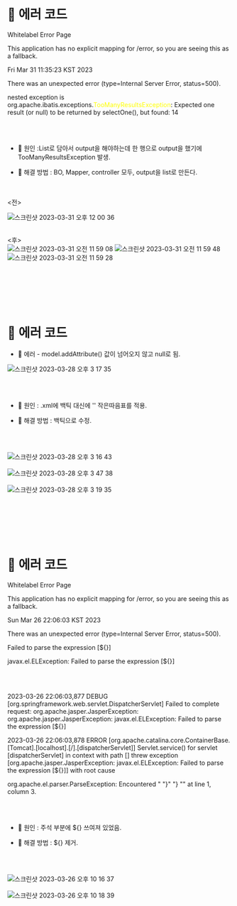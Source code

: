 


#  🌳 에러 코드
Whitelabel Error Page

This application has no explicit mapping for /error, so you are seeing this as a fallback.

Fri Mar 31 11:35:23 KST 2023

There was an unexpected error (type=Internal Server Error, status=500).

nested exception is org.apache.ibatis.exceptions.<span style="color:yellow">TooManyResultsException</span>: Expected one result (or null) to be returned by selectOne(), but found: 14


 <br><br>
 
 


* 🌾 원인 :List로 담아서 output을 해야하는데 한 행으로 output을 했기에 TooManyResultsException 발생.

* 🌾 해결 방법 : BO, Mapper, controller 모두,  output을 list로 만든다. 

 <br><br>
<전> <br>

![스크린샷 2023-03-31 오후 12 00 36](https://user-images.githubusercontent.com/116433637/229156419-dc39b0ae-57d2-4291-85fe-51d4b0d989e5.png) <br><br>

<후> <br>
![스크린샷 2023-03-31 오전 11 59 08](https://user-images.githubusercontent.com/116433637/229156492-b8903e63-3c94-46d0-a354-677e2b070aae.png)
![스크린샷 2023-03-31 오전 11 59 48](https://user-images.githubusercontent.com/116433637/229156502-1a57900f-7faa-4b60-be90-4cf01b6851ea.png)
![스크린샷 2023-03-31 오전 11 59 28](https://user-images.githubusercontent.com/116433637/229156506-e7f3ecc8-b5e6-400e-94d2-dccc5e06b591.png)


<br><br><br><br><br>








#  🌳 에러 코드
* 🌾 에러  - model.addAttribute() 값이 넘어오지 않고 null로 됨.

 ![스크린샷 2023-03-28 오후 3 17 35](https://user-images.githubusercontent.com/116433637/228150689-2383920a-a014-4dc9-b205-1ae55d19548e.png)

 <br><br>
 
 


* 🌾 원인 : .xml에 백틱 대신에 '' 작은따음표를 적용.

* 🌾 해결 방법 : 백틱으로 수정.

 <br><br>

 ![스크린샷 2023-03-28 오후 3 16 43](https://user-images.githubusercontent.com/116433637/228149926-7b9758c7-214b-4293-ba2b-6d3fb8a82ee5.png)
 <br><br>
 ![스크린샷 2023-03-28 오후 3 47 38](https://user-images.githubusercontent.com/116433637/228151702-a790252e-d389-431f-9998-b09591717cfa.png)
  <br><br>
![스크린샷 2023-03-28 오후 3 19 35](https://user-images.githubusercontent.com/116433637/228150700-2e506090-8a11-4145-8b27-c87d091a046f.png)



<br><br><br><br><br>








#  🌳 에러 코드

Whitelabel Error Page

This application has no explicit mapping for /error, so you are seeing this as a fallback.

Sun Mar 26 22:06:03 KST 2023

There was an unexpected error (type=Internal Server Error, status=500).

Failed to parse the expression [${}]

javax.el.ELException: Failed to parse the expression [${}]

 <br><br>
 
 

 
2023-03-26 22:06:03,877 DEBUG [org.springframework.web.servlet.DispatcherServlet] Failed to complete request: org.apache.jasper.JasperException: org.apache.jasper.JasperException: javax.el.ELException: Failed to parse the expression [${}]

2023-03-26 22:06:03,878 ERROR [org.apache.catalina.core.ContainerBase.[Tomcat].[localhost].[/].[dispatcherServlet]] Servlet.service() for servlet [dispatcherServlet] in context with path [] threw exception [org.apache.jasper.JasperException: javax.el.ELException: Failed to parse the expression [${}]] with root cause

org.apache.el.parser.ParseException: Encountered " "}" "} "" at line 1, column 3.

<br><br>


* 🌾 원인 : 주석 부분에 ${} 쓰여져 있었음.

* 🌾 해결 방법 : ${} 제거.

 <br><br>
 
![스크린샷 2023-03-26 오후 10 16 37](https://user-images.githubusercontent.com/116433637/227837090-bfc95a6e-07d9-4800-8cce-ffafaf3a8c22.png)<br><br>
![스크린샷 2023-03-26 오후 10 18 39](https://user-images.githubusercontent.com/116433637/227837092-194da59b-b625-4ddc-94c4-60761f362e3c.png)

<br><br><br><br><br>
